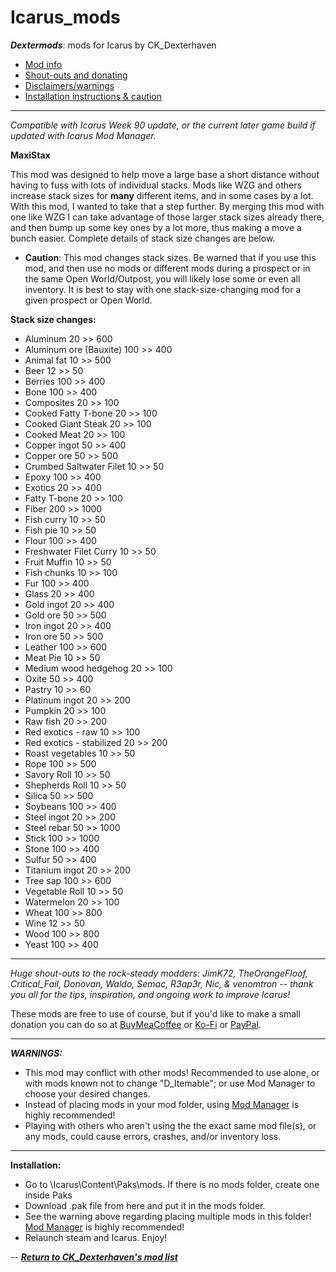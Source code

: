 # Icarus_mods
*__Dextermods__*: mods for Icarus by CK_Dexterhaven

* [Mod info](#mod)
* [Shout-outs and donating](#shouts)
* [Disclaimers/warnings](#warnings)
* [Installation instructions & caution](#install)

---

*Compatible with Icarus Week 90 update, or the current later game build if updated with Icarus Mod Manager.*

<a name="mod">__MaxiStax__</a>

This mod was designed to help move a large base a short distance without having to fuss with lots of individual stacks. Mods like WZG and others increase stack sizes for __many__ different items, and in some cases by a lot. With this mod, I wanted to take that a step further. By merging this mod with one like WZG I can take advantage of those larger stack sizes already there, and then bump up some key ones by a lot more, thus making a move a bunch easier. Complete details of stack size changes are below.

* __Caution__: This mod changes stack sizes. Be warned that if you use this mod, and then use no mods or different mods during a prospect or in the same Open World/Outpost, you will likely lose some or even all inventory. It is best to stay with one stack-size-changing mod for a given prospect or Open World.

__Stack size changes:__

* Aluminum 20 >> 600
* Aluminum ore (Bauxite) 100 >> 400
* Animal fat 10 >> 500
* Beer 12 >> 50
* Berries 100 >> 400
* Bone 100 >> 400
* Composites 20 >> 100
* Cooked Fatty T-bone 20 >> 100
* Cooked Giant Steak 20 >> 100
* Cooked Meat 20 >> 100
* Copper ingot 50 >> 400
* Copper ore 50 >> 500
* Crumbed Saltwater Filet 10 >> 50
* Epoxy 100 >> 400
* Exotics 20 >> 400
* Fatty T-bone 20 >> 100
* Fiber 200 >> 1000
* Fish curry 10 >> 50
* Fish pie 10 >> 50
* Flour 100 >> 400
* Freshwater Filet Curry 10 >> 50
* Fruit Muffin 10 >> 50
* Fish chunks 10 >> 100
* Fur 100 >> 400
* Glass 20 >> 400
* Gold ingot 20 >> 400
* Gold ore 50 >> 500
* Iron ingot 20 >> 400
* Iron ore 50 >> 500
* Leather 100 >> 600
* Meat Pie 10 >> 50
* Medium wood hedgehog 20 >> 100
* Oxite 50 >> 400
* Pastry 10 >> 60
* Platinum ingot 20 >> 200
* Pumpkin 20 >> 100
* Raw fish 20 >> 200
* Red exotics - raw 10 >> 100
* Red exotics - stabilized 20 >> 200
* Roast vegetables 10 >> 50
* Rope 100 >> 500
* Savory Roll 10 >> 50
* Shepherds Roll 10 >> 50
* Silica 50 >> 500
* Soybeans 100 >> 400
* Steel ingot 20 >> 200
* Steel rebar 50 >> 1000
* Stick 100 >> 1000
* Stone 100 >> 400
* Sulfur 50 >> 400
* Titanium ingot 20 >> 200
* Tree sap 100 >> 600
* Vegetable Roll 10 >> 50
* Watermelon 20 >> 100
* Wheat 100 >> 800
* Wine 12 >> 50
* Wood 100 >> 800
* Yeast 100 >> 400

---

<a name="shouts">*Huge shout-outs</a> to the rock-steady modders: JimK72, TheOrangeFloof, Critical_Fail, Donovan, Waldo, Semac, R3ap3r, Nic, & venomtron -- thank you all for the tips, inspiration, and ongoing work to improve Icarus!*

These mods are free to use of course, but if you'd like to make a small donation you can do so at [BuyMeaCoffee](https://www.buymeacoffee.com/ckdexterhaven) or [Ko-Fi](https://ko-fi.com/ckdexterhaven) or [PayPal](https://paypal.me/ckdexterhavengames).

---

<a name="warnings">*__WARNINGS:__*</a>

* This mod may conflict with other mods! Recommended to use alone, or with mods known not to change "D_Itemable"; or use Mod Manager to choose your desired changes.
* Instead of placing mods in your mod folder, using [Mod Manager](https://github.com/Jimk72/Icarus_Software) is highly recommended!
* Playing with others who aren't using the the exact same mod file(s), or any mods, could cause errors, crashes, and/or inventory loss.

---

<a name="install">__Installation:__</a>

* Go to \Icarus\Content\Paks\mods. If there is no mods folder, create one inside Paks
* Download .pak file from here and put it in the mods folder.
* See the warning above regarding placing multiple mods in this folder! [Mod Manager](https://github.com/Jimk72/Icarus_Software) is highly recommended! 
* Relaunch steam and Icarus. Enjoy!

-- [*__Return to CK_Dexterhaven's mod list__*](https://github.com/ckdextergames/Icarus_mods)